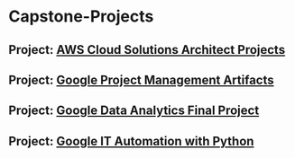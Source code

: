 # Capstone-Projects

## Project: [AWS Cloud Solutions Architect Projects](https://github.com/Mregojos/AWS-Cloud-Solutions-Architect)

## Project: [Google Project Management Artifacts](https://github.com/Mregojos/Project-Management-Artifacts)

## Project: [Google Data Analytics Final Project](https://github.com/Mregojos/Data-Analytics-Final-Project)

## Project: [Google IT Automation with Python](https://github.com/Mregojos/IT-Automation-with-Python)
